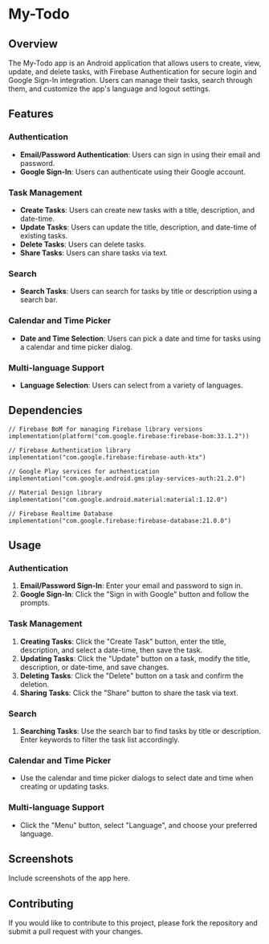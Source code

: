 
# My-Todo

## Overview

The My-Todo app is an Android application that allows users to create, view, update, and delete tasks, with Firebase Authentication for secure login and Google Sign-In integration. Users can manage their tasks, search through them, and customize the app's language and logout settings.

## Features

### Authentication
- **Email/Password Authentication**: Users can sign in using their email and password.
- **Google Sign-In**: Users can authenticate using their Google account.

### Task Management
- **Create Tasks**: Users can create new tasks with a title, description, and date-time.
- **Update Tasks**: Users can update the title, description, and date-time of existing tasks.
- **Delete Tasks**: Users can delete tasks.
- **Share Tasks**: Users can share tasks via text.
  
### Search
- **Search Tasks**: Users can search for tasks by title or description using a search bar.
  
### Calendar and Time Picker
- **Date and Time Selection**: Users can pick a date and time for tasks using a calendar and time picker dialog.

### Multi-language Support
- **Language Selection**: Users can select from a variety of languages.

## Dependencies

    // Firebase BoM for managing Firebase library versions
    implementation(platform("com.google.firebase:firebase-bom:33.1.2"))

    // Firebase Authentication library
    implementation("com.google.firebase:firebase-auth-ktx")

    // Google Play services for authentication
    implementation("com.google.android.gms:play-services-auth:21.2.0")

    // Material Design library
    implementation("com.google.android.material:material:1.12.0")

    // Firebase Realtime Database
    implementation("com.google.firebase:firebase-database:21.0.0")

## Usage

### Authentication
1. **Email/Password Sign-In**: Enter your email and password to sign in.
2. **Google Sign-In**: Click the "Sign in with Google" button and follow the prompts.

### Task Management
1. **Creating Tasks**: Click the "Create Task" button, enter the title, description, and select a date-time, then save the task.
2. **Updating Tasks**: Click the "Update" button on a task, modify the title, description, or date-time, and save changes.
3. **Deleting Tasks**: Click the "Delete" button on a task and confirm the deletion.
4. **Sharing Tasks**: Click the "Share" button to share the task via text.

### Search
1. **Searching Tasks**: Use the search bar to find tasks by title or description. Enter keywords to filter the task list accordingly.

### Calendar and Time Picker
- Use the calendar and time picker dialogs to select date and time when creating or updating tasks.

### Multi-language Support
- Click the "Menu" button, select "Language", and choose your preferred language.

## Screenshots

Include screenshots of the app here.

## Contributing

If you would like to contribute to this project, please fork the repository and submit a pull request with your changes.
